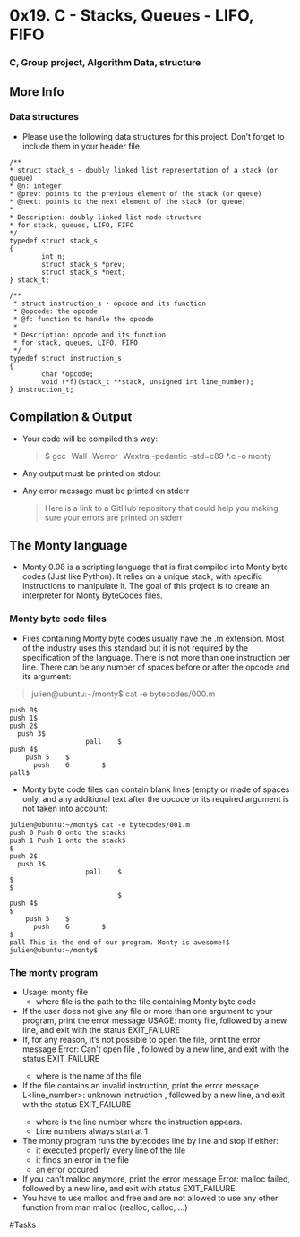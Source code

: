 # 0x19. C - Stacks, Queues - LIFO, FIFO
###	C, Group project, Algorithm Data, structure

## More Info

### Data structures
- Please use the following data structures for this project. Don’t forget to include them in your header file.

 >

 	/**
	* struct stack_s - doubly linked list representation of a stack (or queue)
	* @n: integer
	* @prev: points to the previous element of the stack (or queue)
	* @next: points to the next element of the stack (or queue)
	*
	* Description: doubly linked list node structure
	* for stack, queues, LIFO, FIFO
	*/
	typedef struct stack_s
	{
        	int n;
	        struct stack_s *prev;
        	struct stack_s *next;
	} stack_t;

 >
	/**
	 * struct instruction_s - opcode and its function
	 * @opcode: the opcode
	 * @f: function to handle the opcode
	 *
	 * Description: opcode and its function
	 * for stack, queues, LIFO, FIFO
	 */
	typedef struct instruction_s
	{
	        char *opcode;
        	void (*f)(stack_t **stack, unsigned int line_number);
	} instruction_t;

## Compilation & Output
- Your code will be compiled this way:
	
	> $ gcc -Wall -Werror -Wextra -pedantic -std=c89 *.c -o monty

- Any output must be printed on stdout
- Any error message must be printed on stderr

	> Here is a link to a GitHub repository that could help you making sure your errors are printed on stderr

## The Monty language

- Monty 0.98 is a scripting language that is first compiled into Monty byte codes (Just like Python). It relies on a unique stack, with specific instructions to manipulate it. The goal of this project is to create an interpreter for Monty ByteCodes files.

###	Monty byte code files

- Files containing Monty byte codes usually have the .m extension. Most of the industry uses this standard but it is not required by the specification of the language. There is not more than one instruction per line. There can be any number of spaces before or after the opcode and its argument:

 > julien@ubuntu:~/monty$ cat -e bytecodes/000.m
 	
	push 0$
	push 1$
	push 2$
	  push 3$
	                   pall    $
	push 4$
	    push 5    $
	      push    6        $
	pall$

- Monty byte code files can contain blank lines (empty or made of spaces only, and any additional text after the opcode or its required argument is not taken into account:

 > 
 
	julien@ubuntu:~/monty$ cat -e bytecodes/001.m
	push 0 Push 0 onto the stack$
	push 1 Push 1 onto the stack$
	$
	push 2$
	  push 3$
	                   pall    $
	$
	$
	                           $
	push 4$
	$
	    push 5    $
	      push    6        $
	$
	pall This is the end of our program. Monty is awesome!$
	julien@ubuntu:~/monty$

### The monty program
- Usage: monty file
	- where file is the path to the file containing Monty byte code
- If the user does not give any file or more than one argument to your program, print the error message USAGE: monty file, followed by a new line, and exit with the status EXIT_FAILURE
- If, for any reason, it’s not possible to open the file, print the error message Error: Can't open file <file>, followed by a new line, and exit with the status EXIT_FAILURE
	- where <file> is the name of the file
- If the file contains an invalid instruction, print the error message L<line_number>: unknown instruction <opcode>, followed by a new line, and exit with the status EXIT_FAILURE
	- where is the line number where the instruction appears.
	- Line numbers always start at 1
- The monty program runs the bytecodes line by line and stop if either:
	- it executed properly every line of the file
	- it finds an error in the file
	- an error occured
- If you can’t malloc anymore, print the error message Error: malloc failed, followed by a new line, and exit with status EXIT_FAILURE.
- You have to use malloc and free and are not allowed to use any other function from man malloc (realloc, calloc, …)

#Tasks

